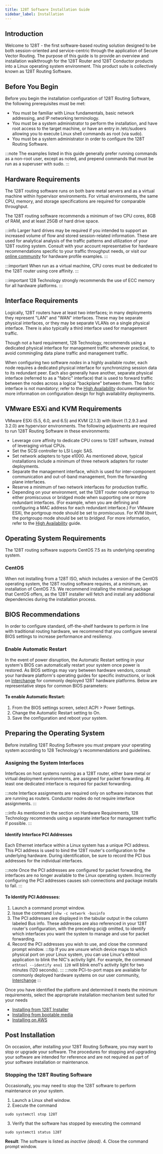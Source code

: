 ```yaml
---
title: 128T Software Installation Guide
sidebar_label: Installation
---
```

## Introduction
Welcome to 128T - the first software-based routing solution designed to be both session-oriented and service-centric through the application of Secure Vector Routing. The purpose of this guide is to provide an overview and installation walkthrough for the 128T Router and 128T Conductor products into a Linux operating system environment. This product suite is collectively known as 128T Routing Software.

## Before You Begin
Before you begin the installation configuration of 128T Routing Software, the following prerequisites must be met:
- You must be familiar with Linux fundamentals, basic network addressing, and IP networking terminology. 
- You must be a system administrator to perform the installation, and have root access to the target machine, or have an entry in /etc/sudoers allowing you to execute Linux shell commands as root (via sudo).
- You must be a system administrator in order to configure the 128T Routing Software.

:::note
The examples listed in this guide generally prefer running commands as a non-root user, except as noted, and prepend commands that must be run as a superuser with sudo.
:::

## Hardware Requirements
The 128T routing software runs on both bare metal servers and as a virtual machine within hypervisor environments. For virtual environments, the same CPU, memory, and storage specifications are required for comparable throughput.

The 128T routing software recommends a minimum of two CPU cores, 8GB of RAM, and at least 25GB of hard drive space.

:::info
Larger hard drives may be required if you intended to support an increased volume of flow and stored session-related information. These are used for analytical analysis of the traffic patterns and utilization of your 128T routing system. Consult with your account representative for hardware recommendations specific to your traffic throughput needs, or visit our [online community](https://community.128technology.com/) for hardware profile examples.
:::

:::important
When run as a virtual machine, CPU cores must be dedicated to the 128T router using core affinity.
:::

:::important
128 Technology strongly recommends the use of ECC memory for all hardware platforms.
:::

## Interface Requirements
Logically, 128T routers have at least two interfaces; in many deployments they represent "LAN" and "WAN" interfaces. These may be separate physical interfaces, or they may be separate VLANs on a single physical interface. There is also typically a third interface used for management traffic.

Though not a hard requirement, 128 Technology, recommends using a dedicated physical interface for management traffic whenever practical, to avoid commingling data plane traffic and management traffic.

When configuring two software _nodes_ in a highly available router, each node requires a dedicated physical interface for synchronizing session data to its redundant peer. Each also generally have another, separate physical interface (referred to as a "fabric" interface) that is used to forward traffic between the nodes across a logical "backplane" between them. The fabric interface is not mandatory; refer to the [High Availability](config_ha.md) documentation for more information on configuration design for high availability deployments.

## VMware ESXi and KVM Requirements
VMware ESXi (5.5, 6.0, and 6.5) and KVM (2.1.3) with libvirt (1.2.9.3 and 3.2.0) are hypervisor environments. The following adjustments are required to run 128T Routing Software in these environments: 
- Leverage core affinity to dedicate CPU cores to 128T software, instead of leveraging virtual CPUs.
- Set the SCSI controller to LSI Logic SAS.
- Set network adapters to type e1000. As mentioned above, typical installations include a minimum of three network adapters for router deployments.
- Separate the management interface, which is used for inter-component communication and out-of-band management, from the forwarding plane interfaces. 
- Reserve a minimum of two network interfaces for production traffic.
- Depending on your environment, set the 128T router node portgroup to either promiscuous or bridged mode when supporting one or more redundant interfaces. (For example, when you are defining and configuring a MAC address for each redundant interface.) For VMware ESXi, the portgroup mode should be set to _promiscuous_. For KVM libvirt, the portgroupo mode should be set to _bridged_. For more information, refer to the [High Availability](config_ha.md) guide.

## Operating System Requirements
The 128T routing software supports CentOS 7.5 as its underlying operating system. 

### CentOS
When not installing from a 128T ISO, which includes a version of the CentOS operating system, the 128T routing software requires, at a minimum, an installation of CentOS 7.5. We recommend installing the minimal package that CentOS offers, as the 128T installer will fetch and install any additional dependencies during the installation process.

## BIOS Recommendations
In order to configure standard, off-the-shelf hardware to perform in line with traditional routing hardware, we recommend that you configure several BIOS settings to increase performance and resiliency.

### Enable Automatic Restart
In the event of power disruption, the Automatic Restart setting in your system's BIOS can automatically restart your system once power is restored. As BIOS settings may vary between hardware vendors, consult your hardware platform's operating guides for specific instructions, or look on [Interchange](https://community.128technology.com/) for commonly deployed 128T hardware platforms. Below are representative steps for common BIOS parameters:

#### To enable Automatic Restart:
1. From the BIOS settings screen, select ACPI \> Power Settings.
2. Change the Automatic Restart setting to On.
3. Save the configuration and reboot your system. 

## Preparing the Operating System
Before installing 128T Routing Software you must prepare your operating system according to 128 Technology's recommendations and guidelines.

### Assigning the System Interfaces
Interfaces on host systems running as a 128T router, either bare metal or virtual deployment environments, are assigned for packet forwarding. At least one dedicated interface is required for packet forwarding.

:::note
Interface assignments are required only on software instances that are running as routers. Conductor nodes do not require interface assignments.
:::

:::info
As mentioned in the section on Hardware Requirements, 128 Technology recommends using a separate interface for management traffic if possible.
:::

#### Identify Interface PCI Addresses
Each Ethernet interface within a Linux system has a unique PCI address. This PCI address is used to bind the 128T router's configuration to the underlying hardware. During identification, be sure to record the PCI bus addresses for the individual interfaces.

:::note
Once the PCI addresses are configured for packet forwarding, the interfaces are no longer available to the Linux operating system. Incorrectly configuring the PCI addresses causes ssh connections and package installs to fail.
:::

#### To Identify PCI Addresses:
1. Launch a command prompt window.
2. Issue the command `lshw -c network -businfo`
3. The PCI addresses are displayed in the tabular output in the column labeled Bus info. These addresses are also referenced in your 128T router's configuration, with the preceding pci@ omitted, to identify which interfaces you want the system to manage and use for packet forwarding.
4. Record the PCI addresses you wish to use, and close the command prompt window.
:::tip
If you are unsure which device maps to which physical port on your Linux system, you can use Linux's ethtool application to blink the NIC's activity light. For example, the command `ethtool --identify eno1 120` will blink eno1's activity light for two minutes (120 seconds).
:::
:::note
PCI-to-port maps are available for commonly deployed hardware systems on our user community, [Interchange](https://community.128technology.com/)
:::

Once you have identified the platform and determined it meets the minimum requirements, select the appropriate installation mechanism best suited for your needs

- [Installing from 128T Installer](intro_installation_installer.md)
- [Installing from bootable media](intro_installation_bootable_media.md)
- [Installing on AWS](intro_installation_aws.md)

## Post Installation

On occasion, after installing your 128T Routing Software, you may want to stop or upgrade your software. The procedures for stopping and upgrading your software are intended for reference and are not required as part of your software installation or maintenance.

### Stopping the 128T Routing Software
Occasionally, you may need to stop the 128T software to perform maintenance on your system.

1. Launch a Linux shell window.
2. Execute the command
  ```
sudo systemctl stop 128T
  ```
3. Verify that the software has stopped by executing the command
  ```
sudo systemct1 status 128T
  ```
**Result**: The software is listed as _inactive (dead)_.
4. Close the command prompt window.
